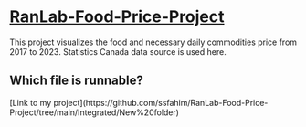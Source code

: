 # [RanLab-Food-Price-Project](https://ssfahim.github.io/RanLab-Food-Price-Project/)
 This project visualizes the food and necessary daily commodities price from 2017 to 2023. Statistics Canada data source is used here.
 <h2>Which file is runnable?</h2>
[Link to my project](https://github.com/ssfahim/RanLab-Food-Price-Project/tree/main/Integrated/New%20folder)

